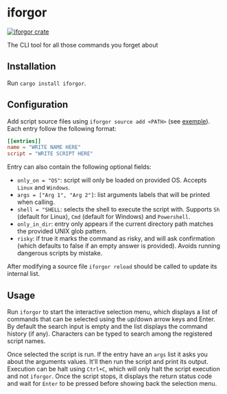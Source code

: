 # iforgor

[![iforgor crate](https://img.shields.io/crates/v/iforgor?label=iforgor)](https://crates.io/crates/iforgor)

The CLI tool for all those commands you forget about

## Installation

Run `cargo install iforgor`.

## Configuration

Add script source files using `iforgor source add <PATH>` (see [exemple](exemple.toml)).
Each entry follow the following format:

```toml
[[entries]]
name = "WRITE NAME HERE"
script = "WRITE SCRIPT HERE"
```

Entry can also contain the following optional fields:
- `only_on = "OS"`: script will only be loaded on provided OS. Accepts `Linux` and `Windows`.
- `args = ["Arg 1", "Arg 2"]`: list arguments labels that will be printed when calling.
- `shell = "SHELL`: selects the shell to execute the script with. Supports `Sh` (default for Linux),
  `Cmd` (default for Windows) and `Powershell`.
- `only_in_dir`: entry only appears if the current directory path matches the provided UNIX glob pattern.
- `risky`: if true it marks the command as risky, and will ask confirmation (which defaults to false if an empty answer is provided). Avoids running dangerous scripts by mistake. 

After modifying a source file `iforgor reload` should be called to update its internal list.

## Usage

Run `iforgor` to start the interactive selection menu, which displays a list of commands that can be
selected using the up/down arrow keys and Enter. By default the search input is empty and the list
displays the command history (if any). Characters can be typed to search among the registered script
names.

Once selected the script is run. If the entry have an `args` list it asks you about the arguments
values. It'll then run the script and print its output. Execution can be halt using `Ctrl+C`, which
will only halt the script execution and not `iforgor`. Once the script stops, it displays the return
status code and wait for `Enter` to be pressed before showing back the selection menu.